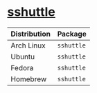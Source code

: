 # [sshuttle](https://github.com/sshuttle/sshuttle)

| Distribution | Package    |
| ------------ | ---------- |
| Arch Linux   | `sshuttle` |
| Ubuntu       | `sshuttle` |
| Fedora       | `sshuttle` |
| Homebrew     | `sshuttle` |
